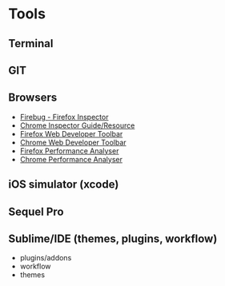 # Tools 

## Terminal

## GIT


## Browsers
  * [Firebug - Firefox Inspector](http://getfirebug.com/)
  * [Chrome Inspector Guide/Resource](https://developer.chrome.com/devtools)
  * [Firefox Web Developer Toolbar](https://addons.mozilla.org/en-US/firefox/addon/web-developer/)
  * [Chrome Web Developer Toolbar](https://chrome.google.com/webstore/detail/web-developer/bfbameneiokkgbdmiekhjnmfkcnldhhm)
  * [Firefox Performance Analyser](https://addons.mozilla.org/en-US/firefox/addon/performance-analyser/)
  * [Chrome Performance Analyser](https://chrome.google.com/webstore/detail/performance-analyser/djgfmlohefpomchfabngccpbaflcahjf)

## iOS simulator (xcode)

## Sequel Pro

## Sublime/IDE (themes, plugins, workflow)
  * plugins/addons
  * workflow
  * themes